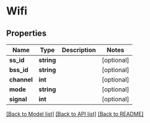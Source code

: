 # Wifi

## Properties
Name | Type | Description | Notes
------------ | ------------- | ------------- | -------------
**ss_id** | **string** |  | [optional] 
**bss_id** | **string** |  | [optional] 
**channel** | **int** |  | [optional] 
**mode** | **string** |  | [optional] 
**signal** | **int** |  | [optional] 

[[Back to Model list]](../../README.md#documentation-for-models) [[Back to API list]](../../README.md#documentation-for-api-endpoints) [[Back to README]](../../README.md)

